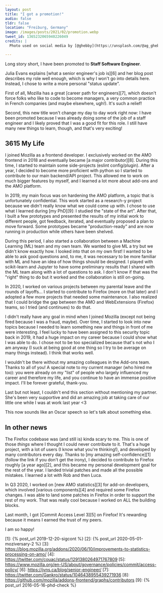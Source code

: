 ```yaml
---
layout: post
title: "I got a promotion!"
audio: false
tldr: false
location: "Freiburg, Germany"
image: /images/posts/2021/02/promotion.webp
tweet_id: 1365232065940226049
credits: |
  Photo used on social media by [@ghebby](https://unsplash.com/@ag_ghebby).

---
```


Long story short, I have been promoted to **Staff Software Engineer**.

Julia Evans explains [what a senior engineer's job is][6] and her blog post
describes my role well enough, which is why I won't go into details here.
Instead, I chose to write a more personal "status update".

First of all, Mozilla has a great [career path for engineers][7], which doesn't
force folks who like to code to become managers, a very common practice in
French companies (and maybe elsewhere, ugh!). It's such a relief!

Second, this new title won't change my day to day work right now: I have been
promoted because I was already doing some of the job of a staff engineer and I
likely proved that I was a good fit for this role. I still have many new things
to learn, though, and that's very exciting!

## 3615 My Life

I joined Mozilla as a frontend developer. I exclusively worked on the AMO
frontend in 2018 and eventually became [a major contributor][8]. During this
time, I started to maintain some side-projects (eslint config/plugin). After a
year, I decided to become more proficient with python so I started to contribute
to our main backend/API project. This allowed me to work on much bigger features
by myself, and I learned a lot more about add-ons and the AMO platform.

In 2019, my main focus was on hardening the AMO platform, a topic that is
unfortunately confidential. This work started as a research-y project because we
didn't really know what we could come up with. I chose to use what I learned
during [my PhD][9]: I studied the "state of the art". After that, I built a few
prototypes and presented the results of my initial work to different people, got
feedback, iterated, and eventually proposed a plan to move forward. Some
prototypes became "production-ready" and are now running in production while
others have been shelved.

During this period, I also started a collaboration between a Machine Learning
(ML) team and my own team. We wanted to give ML a try but we didn't know exactly
how. I looked into that on my own first! I wanted to be able to ask good
questions and, to me, it was necessary to be more familiar with ML and have an
idea of how things should be designed. I played with scikit-learn and Jupyter to
have some preliminary results that I shared with the ML team along with a lot of
questions to ask. I don't know if that was the "right" thing to do but it worked
and the collaboration is still on-going.

In 2020, I worked on various projects between my parental leave and the rounds
of layoffs... I started to contribute to Firefox (more on that later) and I
adopted a few more projects that needed some maintenance. I also realized that I
could bridge the gap between the AMO and WebExtensions (Firefox) teams, so I
tried (and continues) to do that.

I didn't really have any goal in mind when I joined Mozilla (except not being
fired because I was a fraud, maybe). Over time, I started to look into new
topics because I needed to learn something new and things in front of me were
interesting. I feel lucky to have been assigned to this security topic back in
2019, it had a huge impact on my career because I could show what I was able to
do. I chose not to be too specialized because that's not who I am anyway (I suck
at being good at one thing so I try to be average on many things instead). I
think that works well.

I wouldn't be there without my amazing colleagues in the Add-ons team. Thanks to
all of you! A special note to my current manager (who hired me too): you were
already on my "list" of people who largely influenced my career and therefore my
life, and you continue to have an immense positive impact. I'll be forever
grateful, thank-you.

Last but not least, I couldn't end this section without mentioning my partner.
She's been very supportive and did an amazing job at taking care of our little
one while I was at work last year <3

This now sounds like an Oscar speech so let's talk about something else.

## In other news

The Firefox codebase was (and still is) kinda scary to me. This is one of those
_things_ where I thought I could never contribute to it. That's a huge project,
with a lot of users (I know what you're thinking!), and developed by many
contributors every day. Thanks to [my amazing self-confidence][1] (follow the
link if you don't get the irony), I decided to contribute to Firefox roughly [a
year ago][2], and this became my personal development goal for the rest of the
year. I landed trivial patches and made all the possible mistakes. I learned a
lot with Rob and then Luca.

In Q3 2020, I worked on [new AMO statistics][3] for add-on developers, which
involved [various components][4] and required some Firefox changes. I was able
to land some patches in Firefox in order to support the rest of my work. That
was really cool because I worked on ALL the building blocks.

Last month, I got [Commit Access Level 3][5] on Firefox! It's rewarding because
it means I earned the trust of my peers.

I am so happy!

[1]: {% post_url 2019-12-20-sigcont %}
[2]: {% post_url 2020-05-01-moziversary-2 %}
[3]: https://blog.mozilla.org/addons/2020/06/10/improvements-to-statistics-processing-on-amo/
[4]: https://twitter.com/couac/status/1291380264971767809
[5]: https://www.mozilla.org/en-US/about/governance/policies/commit/access-policy/
[6]: https://jvns.ca/blog/senior-engineer/
[7]: https://twitter.com/Gankro/status/1046438955439271936
[8]: https://github.com/mozilla/addons-frontend/graphs/contributors
[9]: {% post_url 2016-05-16-phd-check %}
